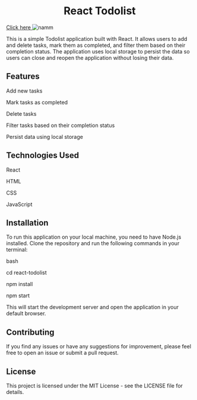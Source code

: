 <h1 align="center"> React Todolist </h1>
<a align="center" href="https://groupseven.netlify.app/"> Click here </a>
<img src="https://user-images.githubusercontent.com/100203073/220737808-4c7f2413-0d43-4c3e-a889-ec6643040441.png" alt="namm" /> 


<p align="left">This is a simple Todolist application built with React. It allows users to add and delete tasks, mark them as completed, and filter them based on their completion status. The application uses local storage to persist the data so users can close and reopen the application without losing their data.</p>
<h2 align="left">Features </h2>

   <p align="left"> Add new tasks </p>
   <p align="left"> Mark tasks as completed </p>
   <p align="left"> Delete tasks </p>
   <p align="left"> Filter tasks based on their completion status </p>
   <p align="left"> Persist data using local storage </p>

<h2 align="left"> Technologies Used </h2>

  <p align="left">  React </p>
  <p align="left">  HTML </p>
  <p align="left">   CSS </p>
   <p align="left">  JavaScript </p>

<h2 align="left">Installation </h2>

<p align="left">To run this application on your local machine, you need to have Node.js installed. Clone the repository and run the following commands in your terminal: </p>

<p align="left">bash </p>

 <p align="left"> cd react-todolist </p>
<p align="left"> npm install </p>
<p align="left"> npm start </p>

<p align="left"> This will start the development server and open the application in your default browser. </p>
<h2 align="left"> Contributing </h2>

<p align="left">  If you find any issues or have any suggestions for improvement, please feel free to open an issue or submit a pull request. </p>
<h2 align="left">License </h2>

 <p align="left"> This project is licensed under the MIT License - see the LICENSE file for details. </p>
 

